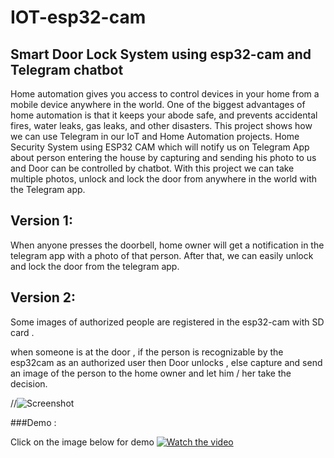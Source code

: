 # IOT-esp32-cam
## Smart Door Lock System using esp32-cam and Telegram chatbot 


Home automation gives you access to control devices in your home from a mobile device anywhere in the world. One of the biggest advantages of home automation is that it keeps your abode safe, and prevents accidental fires, water leaks, gas leaks, and other disasters. This project shows how we can use Telegram in our IoT and Home Automation projects. Home Security System using ESP32 CAM which will notify us on Telegram App about person entering the house by capturing and sending his photo to us and Door can be controlled by chatbot. With this project we can take multiple photos, unlock and lock the door from anywhere in the world with the Telegram app.

## Version 1:

When anyone presses the doorbell, home owner  will get a notification in the telegram app with a photo of that person. After that, we can easily unlock and lock the door from the telegram app.

## Version 2:

Some images of authorized people are registered in the esp32-cam with SD card .

when someone is at the door , if the person is recognizable by the esp32cam as an authorized user then Door unlocks , else capture and send an image of the person to the home owner and let him / her take the decision.

//![Screenshot](screenshot.png)


###Demo : 

Click on the image below for demo
[![Watch the video](https://img.youtube.com/vi/Woi7MhA4UIs/maxresdefault.jpg)](https://youtu.be/Woi7MhA4UIs)
